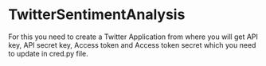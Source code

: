 # TwitterSentimentAnalysis

For this you need to create a Twitter Application from where you will get API key, API secret key, Access token and Access token secret which you need to update in cred.py file.
